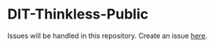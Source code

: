 # DIT-Thinkless-Public
Issues will be handled in this repository.
Create an issue [here](https://github.com/Water-zi/DIT-Thinkless-Public/issues).
